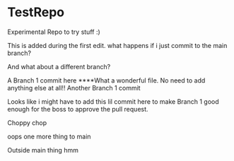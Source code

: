 # TestRepo
Experimental Repo to try stuff :)

This is added during the first edit. what happens if i just commit to the main branch?

And what about a different branch?

A Branch 1 commit here
****What a wonderful file. No need to add anything else at all!!
Another Branch 1 commit

Looks like i might have to add this lil commit here to make Branch 1 good enough for the boss to approve the pull request.

Choppy chop



oops one more thing to main


Outside main thing hmm